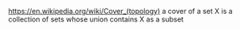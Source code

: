 https://en.wikipedia.org/wiki/Cover_(topology)
a cover of a set X
 is a collection of sets
  whose union contains X as a subset